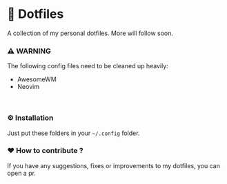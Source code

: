 # 📂 Dotfiles
A collection of my personal dotfiles.
More will follow soon.
<br/>

### ⚠️ WARNING
The following config files need to be cleaned up heavily:
- AwesomeWM
- Neovim
<br/>

### ⚙️ Installation
Just put these folders in your `~/.config` folder.
<br/>

### ❤️ How to contribute ?
If you have any suggestions, fixes or improvements to my dotfiles, you can open a pr.
